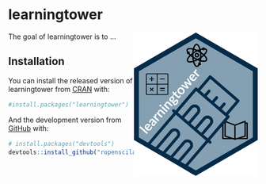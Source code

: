 
<!-- README.md is generated from README.Rmd. Please edit that file -->

# learningtower

<!-- badges: start -->

<!-- badges: end -->

<img src="man/figures/logo.png" align="right"  height="290" width="250"/>

The goal of learningtower is to …

## Installation

You can install the released version of learningtower from
[CRAN](https://CRAN.R-project.org) with:

``` r
#install.packages("learningtower")
```

And the development version from [GitHub](https://github.com/) with:

``` r
# install.packages("devtools")
devtools::install_github("ropenscilabs/learningtower")
```
